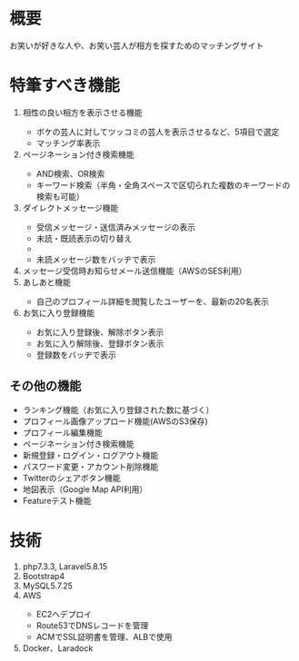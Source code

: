 <h1>概要</h1>
<p>お笑いが好きな人や、お笑い芸人が相方を探すためのマッチングサイト</p>

<h1>特筆すべき機能</h1>
<ol>
    <li>相性の良い相方を表示させる機能</li>
    <ul>
      <li>ボケの芸人に対してツッコミの芸人を表示させるなど、5項目で選定</li>
      <li>マッチング率表示</li>
    </ul>
    <li>ページネーション付き検索機能</li>
    <ul>
      <li>AND検索、OR検索</li>
      <li>キーワード検索（半角・全角スペースで区切られた複数のキーワードの検索も可能）</li>
    </ul>
    <li>ダイレクトメッセージ機能</li>
    <ul>
      <li>受信メッセージ・送信済みメッセージの表示</li>
      <li>未読・既読表示の切り替え<li>
      <li>未読メッセージ数をバッヂで表示</li>
    </ul>
    <li>メッセージ受信時お知らせメール送信機能（AWSのSES利用）</li>
    <li>あしあと機能</li>
    <ul>
      <li>自己のプロフィール詳細を閲覧したユーザーを、最新の20名表示</li>
    </ul>
    <li>お気に入り登録機能</li>
    <ul>
      <li>お気に入り登録後、解除ボタン表示</li>
      <li>お気に入り解除後、登録ボタン表示</li>
      <li>登録数をバッヂで表示</li>
    </ul>
</ol>  

<h2>その他の機能</h2>
<ul>
    <li>ランキング機能（お気に入り登録された数に基づく）</li>
    <li>プロフィール画像アップロード機能(AWSのS3保存)</li>
    <li>プロフィール編集機能</li>
    <li>ページネーション付き検索機能</li>
    <li>新規登録・ログイン・ログアウト機能</li>
    <li>パスワード変更・アカウント削除機能</li>
    <li>Twitterのシェアボタン機能</li>
    <li>地図表示（Google Map API利用）</li>    
    <li>Featureテスト機能</li>
</ul>

<h1>技術</h1>
<ol>
    <li>php7.3.3, Laravel5.8.15</li>
    <li>Bootstrap4</li>
    <li>MySQL5.7.25</li>
    <li>AWS</li>
    <ul>
      <li>EC2へデプロイ</li>
      <li>Route53でDNSレコードを管理</li>
      <li>ACMでSSL証明書を管理、ALBで使用</li>
    </ul>
    <li>Docker、Laradock</li>
</ol>
